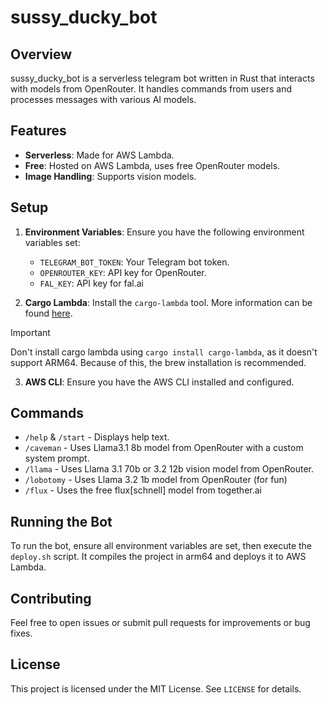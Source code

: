 # sussy_ducky_bot

## Overview

sussy_ducky_bot is a serverless telegram bot written in Rust that interacts with models from OpenRouter. It handles commands from users and processes messages with various AI models.

## Features

- **Serverless**: Made for AWS Lambda.
- **Free**: Hosted on AWS Lambda, uses free OpenRouter models.
- **Image Handling**: Supports vision models.

## Setup

1. **Environment Variables**: Ensure you have the following environment variables set:
   - `TELEGRAM_BOT_TOKEN`: Your Telegram bot token.
   - `OPENROUTER_KEY`: API key for OpenRouter.
   - `FAL_KEY`: API key for fal.ai

2. **Cargo Lambda**: Install the `cargo-lambda` tool. More information can be found [here](https://www.cargo-lambda.info/guide/installation.html).

> [!IMPORTANT]  
> Don't install cargo lambda using `cargo install cargo-lambda`, as it doesn't support ARM64. Because of this, the brew installation is recommended.

3. **AWS CLI**: Ensure you have the AWS CLI installed and configured.

## Commands

- `/help` & `/start` - Displays help text.
- `/caveman` - Uses Llama3.1 8b model from OpenRouter with a custom system prompt.
- `/llama` - Uses Llama 3.1 70b or 3.2 12b vision model from OpenRouter.
- `/lobotomy` - Uses Llama 3.2 1b model from OpenRouter (for fun)
- `/flux` - Uses the free flux[schnell] model from together.ai

## Running the Bot

To run the bot, ensure all environment variables are set, then execute the `deploy.sh` script. It compiles the project in arm64 and deploys it to AWS Lambda.

## Contributing

Feel free to open issues or submit pull requests for improvements or bug fixes.

## License

This project is licensed under the MIT License. See `LICENSE` for details.